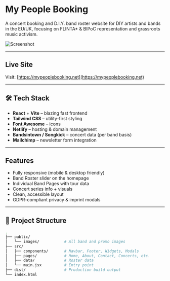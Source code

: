 # My People Booking

A concert booking and D.I.Y. band roster website for DIY artists and bands in the EU/UK, focusing on FLINTA* & BIPoC representation and grassroots music activism.

![Screenshot](public/images/roster1.jpg)

---

## Live Site

Visit: [https://mypeoplebooking.net](https://mypeoplebooking.net)

---

## 🛠 Tech Stack

- **React** + **Vite** – blazing fast frontend
- **Tailwind CSS** – utility-first styling
- **Font Awesome** – icons
- **Netlify** – hosting & domain management
- **Bandsintown / Songkick** – concert data (per band basis)
- **Mailchimp** – newsletter form integration

---

## Features

- Fully responsive (mobile & desktop friendly)
- Band Roster slider on the homepage
- Individual Band Pages with tour data
- Concert series info + visuals
- Clean, accessible layout
- GDPR-compliant privacy & imprint modals

---

## 📂 Project Structure

```bash
.
├── public/
│   └── images/           # All band and promo images
├── src/
│   ├── components/       # Navbar, Footer, Widgets, Modals
│   ├── pages/            # Home, About, Contact, Concerts, etc.
│   ├── data/             # Roster data
│   └── main.jsx          # Entry point
├── dist/                 # Production build output
└── index.html
